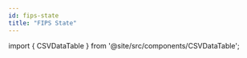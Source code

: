 ```yaml
---
id: fips-state
title: "FIPS State"
---
```


import { CSVDataTable } from '@site/src/components/CSVDataTable';




<CSVDataTable csvUrl="https://raw.githubusercontent.com/tuva-health/terminology/main/terminology/terminology__ansi_fips_state.csv" />